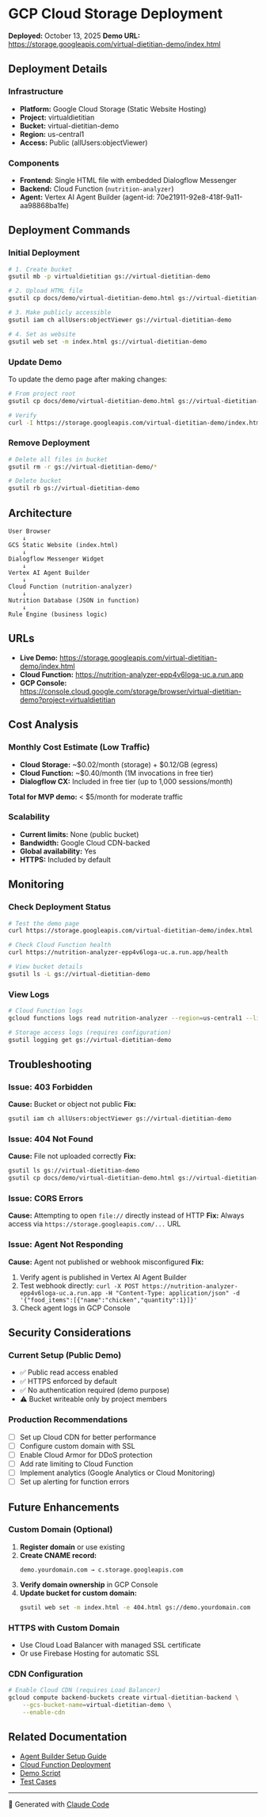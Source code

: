 # GCP Cloud Storage Deployment

**Deployed:** October 13, 2025
**Demo URL:** https://storage.googleapis.com/virtual-dietitian-demo/index.html

## Deployment Details

### Infrastructure
- **Platform:** Google Cloud Storage (Static Website Hosting)
- **Project:** virtualdietitian
- **Bucket:** virtual-dietitian-demo
- **Region:** us-central1
- **Access:** Public (allUsers:objectViewer)

### Components
- **Frontend:** Single HTML file with embedded Dialogflow Messenger
- **Backend:** Cloud Function (`nutrition-analyzer`)
- **Agent:** Vertex AI Agent Builder (agent-id: 70e21911-92e8-418f-9a11-aa98868ba1fe)

## Deployment Commands

### Initial Deployment
```bash
# 1. Create bucket
gsutil mb -p virtualdietitian gs://virtual-dietitian-demo

# 2. Upload HTML file
gsutil cp docs/demo/virtual-dietitian-demo.html gs://virtual-dietitian-demo/index.html

# 3. Make publicly accessible
gsutil iam ch allUsers:objectViewer gs://virtual-dietitian-demo

# 4. Set as website
gsutil web set -m index.html gs://virtual-dietitian-demo
```

### Update Demo
To update the demo page after making changes:

```bash
# From project root
gsutil cp docs/demo/virtual-dietitian-demo.html gs://virtual-dietitian-demo/index.html

# Verify
curl -I https://storage.googleapis.com/virtual-dietitian-demo/index.html
```

### Remove Deployment
```bash
# Delete all files in bucket
gsutil rm -r gs://virtual-dietitian-demo/*

# Delete bucket
gsutil rb gs://virtual-dietitian-demo
```

## Architecture

```
User Browser
    ↓
GCS Static Website (index.html)
    ↓
Dialogflow Messenger Widget
    ↓
Vertex AI Agent Builder
    ↓
Cloud Function (nutrition-analyzer)
    ↓
Nutrition Database (JSON in function)
    ↓
Rule Engine (business logic)
```

## URLs

- **Live Demo:** https://storage.googleapis.com/virtual-dietitian-demo/index.html
- **Cloud Function:** https://nutrition-analyzer-epp4v6loga-uc.a.run.app
- **GCP Console:** https://console.cloud.google.com/storage/browser/virtual-dietitian-demo?project=virtualdietitian

## Cost Analysis

### Monthly Cost Estimate (Low Traffic)
- **Cloud Storage:** ~$0.02/month (storage) + $0.12/GB (egress)
- **Cloud Function:** ~$0.40/month (1M invocations in free tier)
- **Dialogflow CX:** Included in free tier (up to 1,000 sessions/month)

**Total for MVP demo:** < $5/month for moderate traffic

### Scalability
- **Current limits:** None (public bucket)
- **Bandwidth:** Google Cloud CDN-backed
- **Global availability:** Yes
- **HTTPS:** Included by default

## Monitoring

### Check Deployment Status
```bash
# Test the demo page
curl https://storage.googleapis.com/virtual-dietitian-demo/index.html | grep "Virtual Dietitian"

# Check Cloud Function health
curl https://nutrition-analyzer-epp4v6loga-uc.a.run.app/health

# View bucket details
gsutil ls -L gs://virtual-dietitian-demo
```

### View Logs
```bash
# Cloud Function logs
gcloud functions logs read nutrition-analyzer --region=us-central1 --limit=50

# Storage access logs (requires configuration)
gsutil logging get gs://virtual-dietitian-demo
```

## Troubleshooting

### Issue: 403 Forbidden
**Cause:** Bucket or object not public
**Fix:**
```bash
gsutil iam ch allUsers:objectViewer gs://virtual-dietitian-demo
```

### Issue: 404 Not Found
**Cause:** File not uploaded correctly
**Fix:**
```bash
gsutil ls gs://virtual-dietitian-demo
gsutil cp docs/demo/virtual-dietitian-demo.html gs://virtual-dietitian-demo/index.html
```

### Issue: CORS Errors
**Cause:** Attempting to open `file://` directly instead of HTTP
**Fix:** Always access via `https://storage.googleapis.com/...` URL

### Issue: Agent Not Responding
**Cause:** Agent not published or webhook misconfigured
**Fix:**
1. Verify agent is published in Vertex AI Agent Builder
2. Test webhook directly: `curl -X POST https://nutrition-analyzer-epp4v6loga-uc.a.run.app -H "Content-Type: application/json" -d '{"food_items":[{"name":"chicken","quantity":1}]}'`
3. Check agent logs in GCP Console

## Security Considerations

### Current Setup (Public Demo)
- ✅ Public read access enabled
- ✅ HTTPS enforced by default
- ✅ No authentication required (demo purpose)
- ⚠️ Bucket writeable only by project members

### Production Recommendations
- [ ] Set up Cloud CDN for better performance
- [ ] Configure custom domain with SSL
- [ ] Enable Cloud Armor for DDoS protection
- [ ] Add rate limiting to Cloud Function
- [ ] Implement analytics (Google Analytics or Cloud Monitoring)
- [ ] Set up alerting for function errors

## Future Enhancements

### Custom Domain (Optional)
1. **Register domain** or use existing
2. **Create CNAME record:**
   ```
   demo.yourdomain.com → c.storage.googleapis.com
   ```
3. **Verify domain ownership** in GCP Console
4. **Update bucket for custom domain:**
   ```bash
   gsutil web set -m index.html -e 404.html gs://demo.yourdomain.com
   ```

### HTTPS with Custom Domain
- Use Cloud Load Balancer with managed SSL certificate
- Or use Firebase Hosting for automatic SSL

### CDN Configuration
```bash
# Enable Cloud CDN (requires Load Balancer)
gcloud compute backend-buckets create virtual-dietitian-backend \
    --gcs-bucket-name=virtual-dietitian-demo \
    --enable-cdn
```

## Related Documentation
- [Agent Builder Setup Guide](agent-builder-setup-guide.md)
- [Cloud Function Deployment](../cloud-functions/nutrition-analyzer/README.md)
- [Demo Script](../demo/demo-script.md)
- [Test Cases](../../agent-config/test-cases.md)

---

🤖 Generated with [Claude Code](https://claude.com/claude-code)
